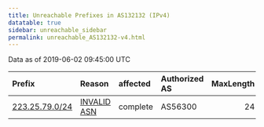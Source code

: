 ```yaml
---
title: Unreachable Prefixes in AS132132 (IPv4)
datatable: true
sidebar: unreachable_sidebar
permalink: unreachable_AS132132-v4.html
---
```


Data as of 2019-06-02 09:45:00 UTC


<div class="datatable-begin"></div>

| Prefix                                                 | Reason                                                                                                 | affected   | Authorized AS   |   MaxLength | Anchor                                       |   unreachable /24s |
|:-------------------------------------------------------|:-------------------------------------------------------------------------------------------------------|:-----------|:----------------|------------:|:---------------------------------------------|-------------------:|
| [223.25.79.0/24](https://stat.ripe.net/223.25.79.0/24) | [INVALID ASN](https://rpki-validator.ripe.net/announcement-preview?asn=AS132132&prefix=223.25.79.0/24) | complete   | AS56300         |          24 | [APNIC](unreachable_APNIC_RPKI_Root-v4.html) |                  1 |

<div class="datatable-end"></div>